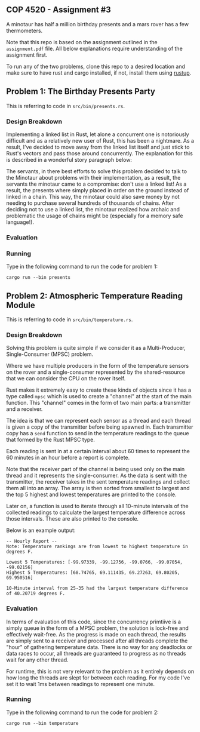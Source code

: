 ## COP 4520 - Assignment #3
A minotaur has half a million birthday presents and a mars rover has a few thermometers.

Note that this repo is based on the assignment outlined in the `assignment.pdf` file.
All below explanations require understanding of the assignment first.

To run any of the two problems, clone this repo to a desired location and make sure to have rust and cargo installed, if not, install them using [rustup](https://rustup.rs).

## Problem 1: The Birthday Presents Party
This is referring to code in `src/bin/presents.rs`.

### Design Breakdown
Implementing a linked list in Rust, let alone a concurrent one is notoriously difficult and as a relatively new user of Rust, this has been a nightmare. As a result, I've decided to move away from the linked list itself and just stick to Rust's vectors and pass those around concurrently. The explanation for this is described in a wonderful story paragraph below:

The servants, in there best efforts to solve this problem decided to talk to the Minotaur about problems with their implementation, as a result, the servants the minotaur came to a compromise: don't use a linked list! As a result, the presents where simply placed in order on the ground instead of linked in a chain. This way, the minotaur could also save money by not needing to purchase several hundreds of thousands of chains. After deciding not to use a linked list, the minotaur realized how archaic and problematic the usage of chains might be (especially for a memory safe language!).







### Evaluation

### Running
Type in the following command to run the code for problem 1:
```
cargo run --bin presents
```

## Problem 2: Atmospheric Temperature Reading Module
This is referring to code in `src/bin/temperature.rs`.

### Design Breakdown
Solving this problem is quite simple if we consider it as a Multi-Producer, Single-Consumer (MPSC) problem.

Where we have multiple producers in the form of the temperature sensors on the rover and a single-consumer represented by the shared-resource that we can consider the CPU on the rover itself.

Rust makes it extremely easy to create these kinds of objects since it has a type called `mpsc` which is used to create a "channel" at the start of the main function. 
This "channel" comes in the form of two main parts: a transmitter and a receiver. 

The idea is that we can represent each sensor as a thread and each thread is given a copy of the transmitter before being spawned in.
Each transmitter copy has a `send` function to send in the temperature readings to the queue that formed by the Rust MPSC type. 

Each reading is sent in at a certain interval about 60 times to represent the 60 minutes in an hour before a report is complete.

Note that the receiver part of the channel is being used only on the main thread and it represents the single-consumer.
As the data is sent with the transmitter, the receiver takes in the sent temperature readings and collect them all into an array.
The array is then sorted from smallest to largest and the top 5 highest and lowest temperatures are printed to the console.

Later on, a function is used to iterate through all 10-minute intervals of the collected readings to calculate the largest temperature difference across those intervals.
These are also printed to the console.

Below is an example output:
```
-- Hourly Report --
Note: Temperature rankings are from lowest to highest temperature in degrees F.

Lowest 5 Temperatures: [-99.97339, -99.12756, -99.0766, -99.07054, -99.02156]
Highest 5 Temperatures: [68.74765, 69.111435, 69.27263, 69.80205, 69.950516]

10-Minute interval from 25-35 had the largest temperature difference of 40.20719 degrees F.
```
### Evaluation
In terms of evaluation of this code, since the concurrency primtiive is a simply queue in the form of a MPSC problem, the solution is lock-free and effectively wait-free. As the progress is made on each thread, the results are simply sent to a receiver and processed after all threads complete the "hour" of gathering temperature data. There is no way for any deadlocks or data races to occur, all threads are guaranteed to progress as no threads wait for any other thread. 

For runtime, this is not very relevant to the problem as it entirely depends on how long the threads are slept for between each reading. 
For my code I've set it to wait 1ms between readings to represent one minute.


### Running
Type in the following command to run the code for problem 2:
```
cargo run --bin temperature
```